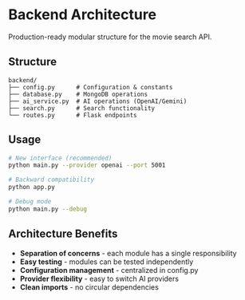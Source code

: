 # Backend Architecture

Production-ready modular structure for the movie search API.

## Structure

```
backend/
├── config.py      # Configuration & constants
├── database.py    # MongoDB operations  
├── ai_service.py  # AI operations (OpenAI/Gemini)
├── search.py      # Search functionality
└── routes.py      # Flask endpoints
```

## Usage

```bash
# New interface (recommended)
python main.py --provider openai --port 5001

# Backward compatibility
python app.py

# Debug mode
python main.py --debug
```

## Architecture Benefits

- **Separation of concerns** - each module has a single responsibility
- **Easy testing** - modules can be tested independently  
- **Configuration management** - centralized in config.py
- **Provider flexibility** - easy to switch AI providers
- **Clean imports** - no circular dependencies
